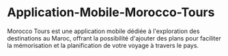 # Application-Mobile-Morocco-Tours
Morocco Tours est une application mobile dédiée à l'exploration des destinations au Maroc, offrant la possibilité d'ajouter des plans pour faciliter la mémorisation et la planification de votre voyage à travers le pays.

